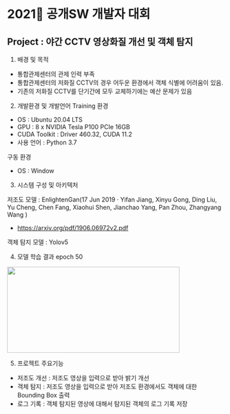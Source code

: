 # 2021 공개SW 개발자 대회

## Project : 야간 CCTV 영상화질 개선 및 객체 탐지

1.  배경 및 목적
- 통합관제센터의 관제 인력 부족
-  통합관제센터의 저화질 CCTV의 경우 어두운 환경에서 객체 식별에 어려움이 있음.
-  기존의 저화질 CCTV를 단기간에 모두 교체하기에는 예산 문제가 있음

2. 개발환경 및 개발언어
Training 환경
- OS : Ubuntu 20.04 LTS
- GPU : 8 x NVIDIA Tesla P100 PCIe 16GB
- CUDA Toolkit : Driver 460.32, CUDA 11.2
- 사용 언어 : Python 3.7

구동 환경
- OS : Window

3. 시스템 구성 및 아키텍처

저조도 모델 : EnlightenGan(17 Jun 2019  ·  Yifan Jiang, Xinyu Gong, Ding Liu, Yu Cheng, Chen Fang, Xiaohui Shen, Jianchao Yang, Pan Zhou, Zhangyang Wang )
- https://arxiv.org/pdf/1906.06972v2.pdf

객체 탐지 모델 : Yolov5

4. 모델 학습 결과
epoch 50
<img src="./images/results.png" width="400" height="200" >

5. 프로젝트 주요기능
- 저조도 개선 : 저조도 영상을 입력으로 받아 밝기 개선
- 객체 탐지 : 저조도 영상을 입력으로 받아 저조도 환경에서도 객체에 대한 Bounding Box 출력
- 로그 기록 : 객체 탐지된 영상에 대해서 탐지된 객체의 로그 기록 저장
